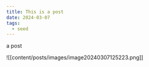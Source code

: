 ```yaml
---
title: This is a post
date: 2024-03-07
tags:
  - seed
---
```



a post

![[content/posts/images/image20240307125223.png]]


